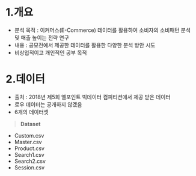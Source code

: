 # 1.개요
- 분석 목적 : 이커머스(E-Commerce) 데이터를 활용하여 소비자의 소비패턴 분석 및 매출 높이는 전략 연구
- 내용 : 공모전에서 제공한 데이터를 활용한 다양한 분석 방안 시도
- 비상업적이고 개인적인 공부 목적

# 2.데이터
- 출처 : 2018년 제5회 엘포인트 빅데이터 컴피티션에서 제공 받은 데이터
- 로우 데이터는 공개하지 않겠음
- 6개의 데이터셋

> **Dataset**
- Custom.csv
- Master.csv
- Product.csv
- Search1.csv
- Search2.csv
- Session.csv

